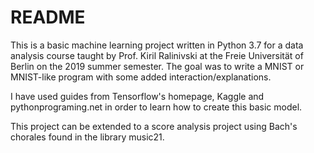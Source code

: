 # README

This is a basic machine learning project written in Python 3.7 for a data analysis course taught by Prof. Kiril Ralinivski at the Freie Universität of Berlin on the 2019 summer semester. 
The goal was to write a MNIST or MNIST-like program with some added interaction/explanations.

I have used guides from Tensorflow's homepage, Kaggle and pythonprograming.net in order to learn how to create this basic model.

This project can be extended to a score analysis project using Bach's chorales found in the library music21.
